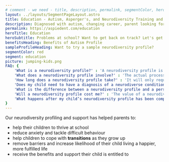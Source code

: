 ```yaml
---
# comment - we need - title, description, permalink, segmentColor, herotitle, heading
layout: ../layouts/SegmentPageLayout.astro
title: Education - Autism, Asperger's, and Neurodiversity Training and Consulting
description: Diagnosed with autism, changing career, parent looking for help or employer seeking solutions? We have got required toolset.
permalink: https://aspiedent.com/education
heroTitle: Education
heroSubtitle: Problems at school? Want to get back on track? Let's get started!
benefitsHeading: Benefits of Autism Profile
sampleProfileHeading: Want to try a sample neurodiversity profile?
segmentColor: red
segment: education
picture: jumping-kids.png
FAQ: {
    'What is a neurodiversity profile?' : 'A neurodiversity profile is how a child thinks about, feels, and perceives the world. It is unique to them. It explains an individual’s experiences, traits, strengths, and difficulties and makes recommendations based on the child’s fundamental ways of being, that are tailored specifically to help them and their environment. It is not a personality test or a behavioural assessment and the neurodiversity profiling tool is not a personality profiling tool.',
    'What does a neurodiversity profile involve?' : 'The actual process of a neurodiversity profile depends on the child and the circumstances. For example, we may agree that doing part or all of it in writing or face to face is best. Effectively, the process involves Aspiedent gathering as much relevant information about an individual as possible, usually through guided discussion. We then analyse the data to find what underlying issues need to be accounted for when making decisions regarding the child and their support. Aspiedent then creates a detailed but clear explanation of the child’s profile and how this interacts with their environment. The profile report then gives a series of general, educational, and child-specific recommendations. Implementing these will achieve maximum fulfilment in the child’s life.',
    'How long does a neurodiversity profile take?' : 'It will only require about half a day from the child we are profiling and their family and/or professionals. It takes about two weeks from the actual data-gathering exercise to turn around a completed neurodiversity profile report. As this is a very hands-on process for us, the current wait times from your enquiry to the neurodiversity profile appointment is up to 4 weeks.',
    'Does my child need to have a diagnosis of a neurodiverse condition?' : 'No, a child does not need to be diagnosed with a neurodiverse condition like autism to take our neurodiversity profile. We understand that some parents do not want to seek a diagnosis for their child for many reasons. We also understand that depending on where you live, getting a diagnosis can be problematic, because of both how a child is treated once they have been diagnosed and because the health services aren’t always equipped to give an accurate/timely diagnosis. A child’s need for help does not diminish as they wait for a diagnosis, even if you wish to pursue one.',
    'What is the difference between a neurodiversity profile and a personality profile?' : 'Unlike a personality profile or specialist assessment, a neurodiversity profile is a scientific approach to understanding fundamental underlying issues that affect a child rather than their personality traits. For example, the underlying issues may include slow processing of incoming information, different hyper and hypo sensitivities, or differences in visual perception. These underlying issues derive from five key areas found in neurodiversity: processing, sensory, executive function, cognitive (thinking), and emotion.',
    'Will a neurodiversity profile cost me?' : 'The value of a neurodiversity profile when needed far outweighs the cost. Aspiedent will provide you with a quote for the service once we know more about your situation and if we believe that the value of the profile will be significant to you and your family. A profile can cost between £1000-£3000 depending on specific needs.',
    'What happens after my child’s neurodiversity profile has been completed?' : 'We need to understand a child’s profile before we can recommend any next steps. However, what happens next is completely up to you and your family. In some cases, you may feel confident enough with the information you have received in the neurodiversity profile that you don’t need any further guidance. For those who would like to receive further support from us, there are several ways we can help, such as helping you access disability benefit payments or helping with your child’s education.'
}
---
```


Our neurodiversity profiling and support has helped parents to:
- help their children to thrive at school
- reduce anxiety and tackle difficult behaviour
- help children to cope with **transitions** as they grow up
- remove barriers and increase likelihood of their child living a happier, more fulfilled life
- receive the benefits and support their child is entitled to